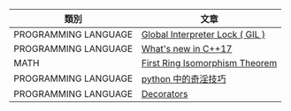| 類別 | 文章 |
| --- | --- |
| PROGRAMMING LANGUAGE | [Global Interpreter Lock ( GIL )](/programming/python/GIL/) |
| PROGRAMMING LANGUAGE | [What's new in C++17](/programming/c++/17/) |
| MATH | [First Ring Isomorphism Theorem](/math/algebra/000/) |
| PROGRAMMING LANGUAGE | [python 中的奇淫技巧](/programming/python/tricks/) |
| PROGRAMMING LANGUAGE | [Decorators](/programming/python/decorators/) |
